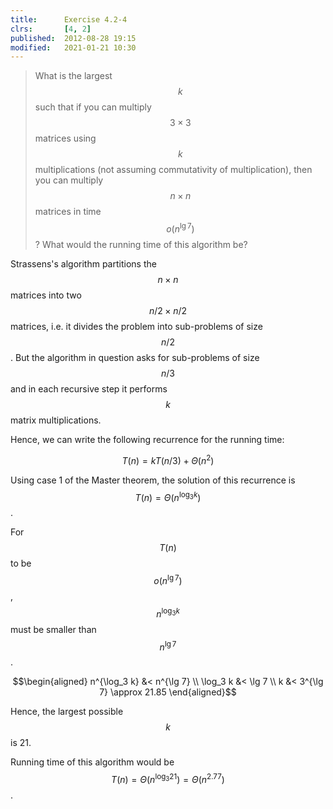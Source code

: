 ```yaml
---
title:      Exercise 4.2-4
clrs:       [4, 2]
published:  2012-08-28 19:15
modified:   2021-01-21 10:30
---
```


> What is the largest $$k$$ such that if you can multiply $$3 \times 3$$ matrices using $$k$$ multiplications (not assuming commutativity of multiplication), then you can multiply $$n \times n$$ matrices in time $$o(n^{\lg 7})$$? What would the running time of this algorithm be?

Strassens's algorithm partitions the $$n \times n$$ matrices into two $$n/2 \times n/2$$ matrices, i.e. it divides the problem into sub-problems of size $$n/2$$. But the algorithm in question asks for sub-problems of size $$n/3$$ and in each recursive step it performs $$k$$ matrix multiplications.

Hence, we can write the following recurrence for the running time:

$$T(n) = kT(n/3) + \Theta(n^2)$$

Using case 1 of the Master theorem, the solution of this recurrence is $$T(n) = \Theta(n^{\log_3 k})$$.

For $$T(n)$$ to be $$o(n^{\lg 7})$$, $$n^{\log_3 k}$$ must be smaller than $$n^{\lg 7}$$.

$$\begin{aligned}
n^{\log_3 k} &< n^{\lg 7} \\
    \log_3 k &< \lg 7 \\
           k &< 3^{\lg 7} \approx 21.85
\end{aligned}$$

Hence, the largest possible $$k$$ is 21.

Running time of this algorithm would be $$T(n) = \Theta(n^{\log_3 21}) = \Theta(n^{2.77})$$.
